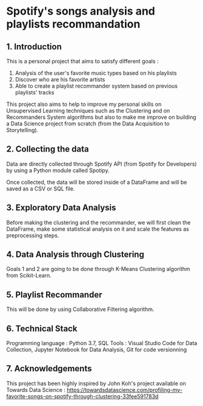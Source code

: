 # Spotify's songs analysis and playlists recommandation

## 1. Introduction

This is a personal project that aims to satisfy different goals :
  1. Analysis of the user's favorite music types based on his playlists
  2. Discover who are his favorite artists
  3. Able to create a playlist recommander system based on previous playlists' tracks
  
This project also aims to help to improve my personal skills on Unsupervised Learning techniques such as the Clustering and on Recommanders System
algorithms but also to make me improve on building a Data Science project from scratch (from the Data Acquisition to Storytelling).
  
## 2. Collecting the data

Data are directly collected through Spotify API (from Spotify for Developers) by using a Python module called Spotipy.

Once collected, the data will be stored inside of a DataFrame and will be saved as a CSV or SQL file.

## 3. Exploratory Data Analysis

Before making the clustering and the recommander, we will first clean the DataFrame, make some statistical analysis on it and
scale the features as preprocessing steps.

## 4. Data Analysis through Clustering

Goals 1 and 2 are going to be done through K-Means Clustering algorithm from Scikit-Learn.

## 5. Playlist Recommander

This will be done by using Collaborative Filtering algorithm.

## 6. Technical Stack

Programming language : Python 3.7, SQL
Tools : Visual Studio Code for Data Collection, Jupyter Notebook for Data Analysis, Git for code versionning

## 7. Acknowledgements

This project has been highly inspired by John Koh's project available on Towards Data Science : https://towardsdatascience.com/profiling-my-favorite-songs-on-spotify-through-clustering-33fee591783d


